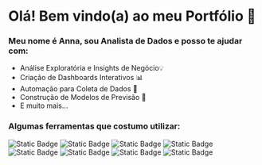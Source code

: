 <h1>Olá! Bem vindo(a) ao meu Portfólio 👋</h1> 

<h3>Meu nome é Anna, sou Analista de Dados e posso te ajudar com: </h3>
  <ul>
  <li>Análise Exploratória e Insights de Negócio💡</li>
  <li>Criação de Dashboards Interativos 📊</li>
  <li>Automação para Coleta de Dados 🤖</li>
  <li>Construção de Modelos de Previsão 🔮</li>
  <li>E muito mais...</li>
  </ul>

  <h3>Algumas ferramentas que costumo utilizar: </h3>
  <p> 
    <img alt="Static Badge" src="https://img.shields.io/badge/Python-darkgreen?style=flat&logo=python&logoColor=white&logoSize=auto">
    <img alt="Static Badge" src="https://img.shields.io/badge/VBA-green?style=flat&logo=libreofficebase&logoColor=white&logoSize=auto">
    <img alt="Static Badge" src="https://img.shields.io/badge/Excel-green?style=flat&logo=libreofficebase&logoColor=white&logoSize=auto">
    <img alt="Static Badge" src="https://img.shields.io/badge/PowerBI-goldenrod?style=flat&logo=pagespeedinsights&logoColor=white&logoSize=auto">
    <img alt="Static Badge" src="https://img.shields.io/badge/LoockerStudio-blue?style=flat&logo=looker&logoColor=white&logoSize=auto">
    <img alt="Static Badge" src="https://img.shields.io/badge/QuickSight-1a73e8?style=flat&logo=amazon&logoColor=white&logoSize=auto">
    <img alt="Static Badge" src="https://img.shields.io/badge/SQL-royalblue?style=flat&logo=mysql&logoColor=white&logoSize=auto">
    <img alt="Static Badge" src="https://img.shields.io/badge/DBeaver-mediumpurple%20?style=flat&logo=dbeaver&logoColor=white&logoSize=auto">


  </p>
<!--
**chimirri/chimirri** is a ✨ _special_ ✨ repository because its `README.md` (this file) appears on your GitHub profile.

Here are some ideas to get you started:

- 🔭 I’m currently working on ...
- 🌱 I’m currently learning ...
- 👯 I’m looking to collaborate on ...
- 🤔 I’m looking for help with ...
- 💬 Ask me about ...
- 📫 How to reach me: ...
- 😄 Pronouns: ...
- ⚡ Fun fact: ...
-->
